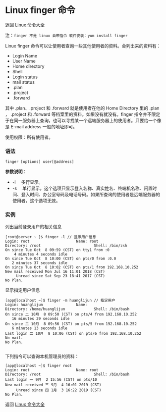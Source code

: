# Linux finger 命令

返回 [Linux 命令大全](https://ahuang007.github.com/Linux-Command)

注：`finger 不是 linux 自带指令 软件安装：yum install finger `

Linux finger 命令可以让使用者查询一些其他使用者的资料。会列出来的资料有：

- Login Name
- User Name
- Home directory
- Shell
- Login status
- mail status
- .plan
- .project
- .forward

其中 .plan、.project 和 .forward 就是使用者在他的 Home Directory 里的 .plan ， .project 和 .forward 等档案里的资料。如果没有就没有。finger 指令并不限定于在同一服务器上查询，也可以寻找某一个远端服务器上的使用者。只要给一个像是 E-mail address 一般的地址即可。

使用权限：所有使用者。

### 语法

```
finger [options] user[@address]
```

**参数说明**：

- -l 　多行显示。
- -s 　单行显示。这个选项只显示登入名称、真实姓名、终端机名称、闲置时间、登入时间、办公室号码及电话号码。如果所查询的使用者是远端服务器的使用者，这个选项无效。

### 实例

列出当前登录用户的相关信息

```
[root@server ~ ]$ finger -l // 显示用户信息
Login: root           			Name: root
Directory: /root                    	Shell: /bin/zsh
On since Tue Oct  8 09:59 (CST) on tty1 from :0
    4 minutes 4 seconds idle
On since Tue Oct  8 10:00 (CST) on pts/0 from :0.0
   2 minutes 37 seconds idle
On since Tue Oct  8 10:02 (CST) on pts/1 from 192.168.10.252
New mail received Mon Jul 16 11:01 2018 (CST)
     Unread since Sat Sep 23 18:41 2017 (CST)
No Plan.

```

显示指定用户信息

```
[app@localhost ~]$ finger -m huanglijun // 指定用户
Login: huanglijun     			Name: 
Directory: /home/huanglijun         	Shell: /bin/bash
On since 二 10月  8 09:50 (CST) on pts/4 from 192.168.10.252
   16 minutes 29 seconds idle
On since 二 10月  8 09:56 (CST) on pts/5 from 192.168.10.252
   6 minutes 13 seconds idle
Last login 二 10月  8 10:06 (CST) on pts/6 from 192.168.10.252
No mail.
No Plan.


```

下列指令可以查询本机管理员的资料：

```
[app@localhost ~]$ finger root
Login: root           			Name: root
Directory: /root                    	Shell: /bin/bash
Last login 一 9月  2 15:56 (CST) on pts/10
New mail received 三 9月  4 16:01 2019 (CST)
     Unread since 四 1月  3 16:22 2019 (CST)
No Plan.
```

返回 [Linux 命令大全](https://ahuang007.github.com/Linux-Command)